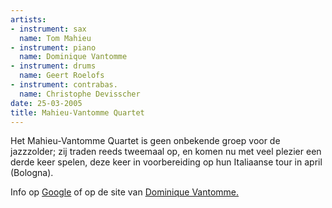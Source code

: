 ```yaml
---
artists:
- instrument: sax
  name: Tom Mahieu
- instrument: piano
  name: Dominique Vantomme
- instrument: drums
  name: Geert Roelofs
- instrument: contrabas.
  name: Christophe Devisscher
date: 25-03-2005
title: Mahieu-Vantomme Quartet
---
```

Het Mahieu-Vantomme Quartet is geen onbekende groep voor de jazzzolder; zij traden reeds 
tweemaal op, en komen nu met veel plezier een derde keer spelen, deze keer in voorbereiding op hun 
Italiaanse tour in april (Bologna). 

Info op [Google](http://www.google.be/advanced_search?hl=nl) of op de site 
van [Dominique Vantomme.](http://www.dominiquevantomme.be/)
